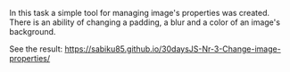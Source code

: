 In this task a simple tool for managing image's properties was created. There is an ability of changing a padding, a blur and a color of an image's background.

See the result: https://sabiku85.github.io/30daysJS-Nr-3-Change-image-properties/
